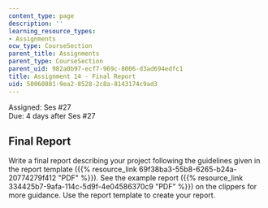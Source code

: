 ```yaml
---
content_type: page
description: ''
learning_resource_types:
- Assignments
ocw_type: CourseSection
parent_title: Assignments
parent_type: CourseSection
parent_uid: 982a0b97-ecf7-969c-8006-d3ad694edfc1
title: Assignment 14 - Final Report
uid: 50060881-9ea2-8528-2c8a-8143174c9ad3
---
```


Assigned: Ses #27  
Due: 4 days after Ses #27

Final Report
------------

Write a final report describing your project following the guidelines given in the report template ({{% resource_link 69f38ba3-55b8-6265-b24a-20774279f412 "PDF" %}}). See the example report ({{% resource_link 334425b7-9afa-114c-5d9f-4e04586370c9 "PDF" %}}) on the clippers for more guidance. Use the report template to create your report.